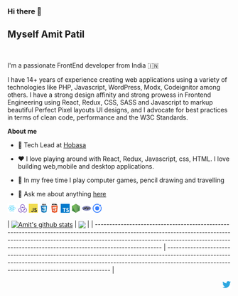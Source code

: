 ### Hi there 👋

## Myself Amit Patil

<!-- ![Amit's Most used languages](https://github-readme-stats.vercel.app/api/top-langs?username=amitpatil321&show_icons=true&count_private=true&theme=gotham) -->

<br />

I'm a passionate FrontEnd developer from India 🇮🇳

I have 14+ years of experience creating web applications using a variety of technologies like PHP, Javascript, WordPress, Modx, Codeignitor among others. I have a strong design affinity and strong prowess in Frontend Engineering using React, Redux, CSS, SASS and Javascript to markup beautiful Perfect Pixel layouts UI designs, and I advocate for best practices in terms of clean code, performance and the W3C Standards.

**About me**

- 💼 Tech Lead at [Hobasa](https://hobasa.com/)

- ❤️ I love playing around with React, Redux, Javascript, css, HTML. I love building web,mobile and desktop applications.

- 🎸 In my free time I play computer games, pencil drawing and travelling

- 💬 Ask me about anything [here](https://github.com/amitpatil321/amitpatil321/issues)

<code><img height="20" src="https://raw.githubusercontent.com/github/explore/80688e429a7d4ef2fca1e82350fe8e3517d3494d/topics/react/react.png"></code>
<code><img height="20" src="https://raw.githubusercontent.com/github/explore/80688e429a7d4ef2fca1e82350fe8e3517d3494d/topics/redux/redux.png"></code>
<code><img height="20" src="https://raw.githubusercontent.com/github/explore/80688e429a7d4ef2fca1e82350fe8e3517d3494d/topics/javascript/javascript.png"></code>
<code><img height="20" src="https://raw.githubusercontent.com/github/explore/80688e429a7d4ef2fca1e82350fe8e3517d3494d/topics/css/css.png"></code>
<code><img height="20" src="https://raw.githubusercontent.com/github/explore/80688e429a7d4ef2fca1e82350fe8e3517d3494d/topics/html/html.png"></code>
<code><img height="20" src="https://raw.githubusercontent.com/github/explore/80688e429a7d4ef2fca1e82350fe8e3517d3494d/topics/typescript/typescript.png"></code>
<code><img height="20" src="https://raw.githubusercontent.com/github/explore/80688e429a7d4ef2fca1e82350fe8e3517d3494d/topics/nodejs/nodejs.png"></code>
<code><img height="20" src="https://raw.githubusercontent.com/github/explore/80688e429a7d4ef2fca1e82350fe8e3517d3494d/topics/php/php.png"></code>
<code><img height="20" src="https://raw.githubusercontent.com/github/explore/80688e429a7d4ef2fca1e82350fe8e3517d3494d/topics/ionic/ionic.png"></code>

| <a href="https://github.com/amitpatil321/github-readme-stats"><img align="center" src="https://github-readme-stats.vercel.app/api?username=amitpatil321&show_icons=true&include_all_commits=true&theme=buefy&hide_border=true" alt="Amit's github stats" /></a> 
| <a href="https://github.com/amitpatil321/github-readme-stats"><img align="center" src="https://github-readme-stats.vercel.app/api/top-langs?username=puruvj&show_icons=true&count_private=true" /></a> |
| ----------------------------------------------------------------------------------------------------------------------------------------------------------------------------------------------------------------------------------------------------------------- | ---------------------------------------------------------------------------------------------------------------------------------------------------------------------------------------------------------------------- |

<a href="https://twitter.com/amitspatil">
  <img align="right" alt="Amit Patil | Twitter" width="21px" src="https://raw.githubusercontent.com/amitpatil321/amitpatil321/master/assets/twitter.svg" />
</a>
